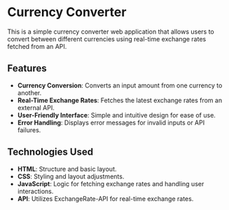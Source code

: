 # Currency Converter

This is a simple currency converter web application that allows users to convert between different currencies using real-time exchange rates fetched from an API.

## Features

- **Currency Conversion**: Converts an input amount from one currency to another.
- **Real-Time Exchange Rates**: Fetches the latest exchange rates from an external API.
- **User-Friendly Interface**: Simple and intuitive design for ease of use.
- **Error Handling**: Displays error messages for invalid inputs or API failures.

## Technologies Used

- **HTML**: Structure and basic layout.
- **CSS**: Styling and layout adjustments.
- **JavaScript**: Logic for fetching exchange rates and handling user interactions.
- **API**: Utilizes ExchangeRate-API for real-time exchange rates.


